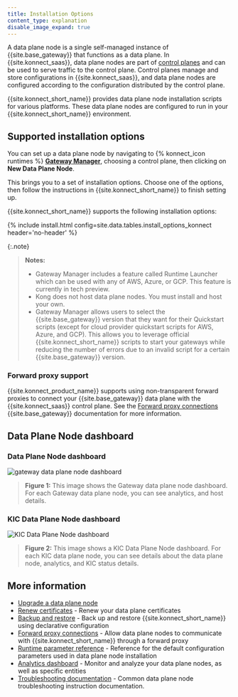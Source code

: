 ```yaml
---
title: Installation Options
content_type: explanation
disable_image_expand: true
---
```


A data plane node is a single self-managed instance of {{site.base_gateway}} that functions as a data plane. In {{site.konnect_saas}}, data plane nodes are part of [control planes](/konnect/runtime-manager/runtime-groups) and can be used to serve traffic to the control plane. Control planes manage and store configurations in {{site.konnect_saas}}, and data plane nodes are configured according to the configuration distributed by the control plane.

{{site.konnect_short_name}} provides data plane node installation scripts for various platforms. 
These data plane nodes are configured to run in your {{site.konnect_short_name}} environment.

## Supported installation options

You can set up a data plane node by navigating to {% konnect_icon runtimes %} [**Gateway Manager**](https://cloud.konghq.com/runtime-manager/), choosing a control plane, then clicking on **New Data Plane Node**.

This brings you to a set of installation options. Choose one of the options, then follow the instructions in {{site.konnect_short_name}} to finish setting up.

{{site.konnect_short_name}} supports the following installation options:

{% include install.html config=site.data.tables.install_options_konnect header='no-header' %}

{:.note}
> **Notes:** 
> * Gateway Manager includes a feature called Runtime Launcher which can be used with any of AWS, Azure, or GCP. This feature is currently in tech preview.
> * Kong does not host data plane nodes. You must install and host your own.
> * Gateway Manager allows users to select the {{site.base_gateway}} version that they want for their Quickstart scripts (except for cloud provider quickstart scripts for AWS, Azure, and GCP). This allows you to leverage official {{site.konnect_short_name}} scripts to start your gateways while reducing the number of errors due to an invalid script for a certain {{site.base_gateway}} version.

### Forward proxy support

{{site.konnect_product_name}} supports using non-transparent forward proxies to connect your {{site.base_gateway}} data plane with the {{site.konnect_saas}} control plane. See the [Forward proxy connections](/gateway/latest/production/networking/cp-dp-proxy/) {{site.base_gateway}} documentation for more information.

## Data Plane Node dashboard
### Data Plane Node dashboard
![gateway data plane node dashboard](/assets/images/docs/konnect/konnect-runtime-instance-gateway.png)
> **Figure 1:** This image shows the Gateway data plane node dashboard. For each Gateway data plane node, you can see analytics, and host details.

### KIC Data Plane Node dashboard
![KIC Data Plane Node dashboard](/assets/images/docs/konnect/konnect-runtime-instance-kic.png)
> **Figure 2:** This image shows a KIC Data Plane Node dashboard. For each KIC data plane node, you can see details about the data plane node, analytics, and KIC status details.

## More information

- [Upgrade a data plane node](/konnect/runtime-manager/runtime-instances/upgrade/)
- [Renew certificates](/konnect/runtime-manager/runtime-instances/renew-certificates/) - Renew your data plane certificates
- [Backup and restore](/konnect/runtime-manager/backup-restore/) - Back up and restore {{site.konnect_short_name}} using declarative configuration
- [Forward proxy connections](/gateway/latest/production/networking/cp-dp-proxy/) - Allow data plane nodes to communicate with {{site.konnect_short_name}} through a forward proxy
- [Runtime parameter reference](/konnect/runtime-manager/runtime-instances/runtime-parameter-reference/) - Reference for the default configuration parameters used in data plane node installation
- [Analytics dashboard](/konnect/analytics/) - Monitor and analyze your data plane nodes, as well as specific entities
- [Troubleshooting documentation](/konnect/runtime-manager/troubleshoot/) - Common data plane node troubleshooting instruction documentation.
